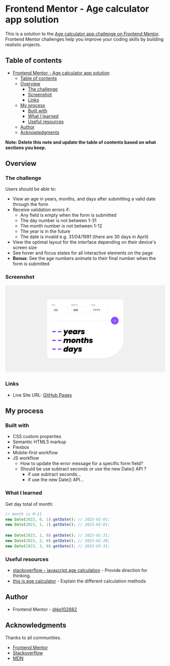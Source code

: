 # Frontend Mentor - Age calculator app solution

This is a solution to the [Age calculator app challenge on Frontend Mentor](https://www.frontendmentor.io/challenges/age-calculator-app-dF9DFFpj-Q). Frontend Mentor challenges help you improve your coding skills by building realistic projects. 

## Table of contents

- [Frontend Mentor - Age calculator app solution](#frontend-mentor---age-calculator-app-solution)
  - [Table of contents](#table-of-contents)
  - [Overview](#overview)
    - [The challenge](#the-challenge)
    - [Screenshot](#screenshot)
    - [Links](#links)
  - [My process](#my-process)
    - [Built with](#built-with)
    - [What I learned](#what-i-learned)
    - [Useful resources](#useful-resources)
  - [Author](#author)
  - [Acknowledgments](#acknowledgments)

**Note: Delete this note and update the table of **contents** based on what sections you keep.**

## Overview

### The challenge

Users should be able to:

- View an age in years, months, and days after submitting a valid date through the form
- Receive validation errors if:
  - Any field is empty when the form is submitted
  - The day number is not between 1-31
  - The month number is not between 1-12
  - The year is in the future
  - The date is invalid e.g. 31/04/1991 (there are 30 days in April)
- View the optimal layout for the interface depending on their device's screen size
- See hover and focus states for all interactive elements on the page
- **Bonus**: See the age numbers animate to their final number when the form is submitted

### Screenshot

![](./screenshot.jpg)

### Links

- Live Site URL: [GitHub Pages](https://ke102882.github.io/frontend-mentor/junior/age-calculator-app-main)

## My process

### Built with

- CSS custom properties
- Semantic HTML5 markup
- Flexbox
- Mobile-first workflow
- JS workflow
  - How to update the error message for a specific form field?
  - Should be use subtract seconds or use the new Date() API ?
    - if use subtract seconds...
    - if use the new Date() API...

### What I learned


Get day total of month:
```js
// month is 0~11
new Date(2023, 0, 1).getDate(); // 2023-01-01;
new Date(2023, 1, 1).getDate(); // 2023-02-01;

new Date(2023, 1, 0).getDate(); // 2023-01-31;
new Date(2023, 2, 0).getDate(); // 2023-02-28;
new Date(2023, 3, 0).getDate(); // 2023-03-31;
```


### Useful resources

- [stackoverflow - javascript age calculation](https://stackoverflow.com/questions/4076321/javascript-age-calculation) - Provide direction for thinking.
- [this is age calculator](https://www.calculator.net/age-calculator.html) - Explain the different calculation methods


## Author

- Frontend Mentor - [@ke102882](https://www.frontendmentor.io/profile/ke102882)


## Acknowledgments

Thanks to all communities.

- [Frontend Mentor](https://www.frontendmentor.io/challenges)
- [Stackoverflow](https://stackoverflow.com/)
- [MDN](https://developer.mozilla.org)